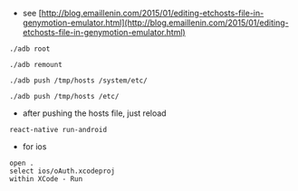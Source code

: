 * see
[http://blog.emaillenin.com/2015/01/editing-etchosts-file-in-genymotion-emulator.html](http://blog.emaillenin.com/2015/01/editing-etchosts-file-in-genymotion-emulator.html)

```
./adb root

./adb remount

./adb push /tmp/hosts /system/etc/

./adb push /tmp/hosts /etc/
```




* after pushing the hosts file, just reload
```
react-native run-android
```

* for ios

```
open .
select ios/oAuth.xcodeproj
within XCode - Run
```

